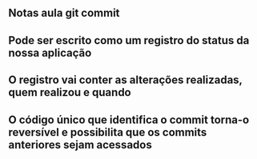 ## Notas aula git commit
## Pode ser escrito como um registro do status da nossa aplicação
## O registro vai conter as alterações realizadas, quem realizou e quando
## O código único que identifica o commit torna-o reversível e possibilita que os commits anteriores sejam acessados